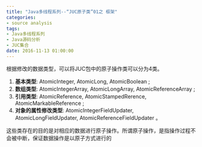 ```yaml
---
title: "Java多线程系列--“JUC原子类”01之 框架"
categories: 
- source analysis
tags: 
- Java多线程系列
- Java源码分析
- JUC集合
date: 2016-11-13 01:00:00
---
```



根据修改的数据类型，可以将JUC包中的原子操作类可以分为4类。

1. **基本类型**: AtomicInteger, AtomicLong, AtomicBoolean ;  
2. **数组类型**: AtomicIntegerArray, AtomicLongArray, AtomicReferenceArray ;  
3. **引用类型**: AtomicReference, AtomicStampedRerence, AtomicMarkableReference ;  
4. **对象的属性修改类型**: AtomicIntegerFieldUpdater, AtomicLongFieldUpdater, AtomicReferenceFieldUpdater 。

这些类存在的目的是对相应的数据进行原子操作。所谓原子操作，是指操作过程不会被中断，保证数据操作是以原子方式进行的
